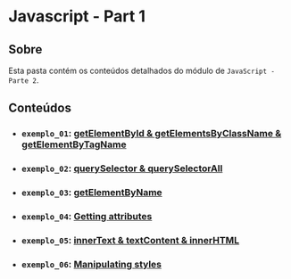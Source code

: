 # Javascript - Part 1

## Sobre

Esta pasta contém os conteúdos detalhados do módulo de `JavaScript - Parte 2`.

## Conteúdos

- ### `exemplo_01`: [getElementById & getElementsByClassName & getElementByTagName](https://github.com/pullynnhah/dc-aulas/tree/main/aula_06/exemplo_01)
- ### `exemplo_02`: [querySelector & querySelectorAll](https://github.com/pullynnhah/dc-aulas/tree/main/aula_06/exemplo_02)
- ### `exemplo_03`: [getElementByName](https://github.com/pullynnhah/dc-aulas/tree/main/aula_06/exemplo_03)
- ### `exemplo_04`: [Getting attributes](https://github.com/pullynnhah/dc-aulas/tree/main/aula_06/exemplo_04)
- ### `exemplo_05`: [innerText & textContent & innerHTML](https://github.com/pullynnhah/dc-aulas/tree/main/aula_06/exemplo_05)
- ### `exemplo_06`: [Manipulating styles](https://github.com/pullynnhah/dc-aulas/tree/main/aula_06/exemplo_05)
